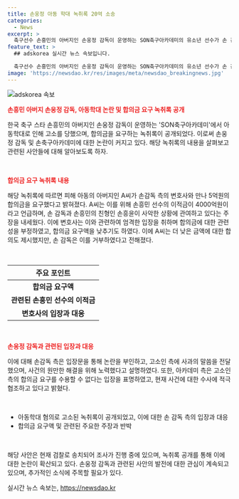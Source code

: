 ```yaml
---
title: 손웅정 아동 학대 녹취록 20억 소송
categories:
  - News
excerpt: >
  축구선수 손흥민의 아버지인 손웅정 감독이 운영하는 SON축구아카데미의 유소년 선수가 손 감독과 코치진을 아동학대 혐의로 고소했다. 피해 아동의 아버지가 합의금을 요구하는 녹취록이 공개되며 5억원을 요구하고, 손 감독은 이를 거부했다. 손 감독 측은 고소인의 주장을 부인하고, 사태의 원만한 해결을 위해 노력하고 있다고 밝혔으며, 현재 검찰 조사가 진행 중이다. A씨 측은 손 감독이 조건을 제시하고 합의금을 올리며 협박했다고 주장하고 있다. #손흥민 #아동학대 #SON축구아카데미
feature_text: >
  ## adskorea 실시간 뉴스 속보입니다.

  축구선수 손흥민의 아버지인 손웅정 감독이 운영하는 SON축구아카데미의 유소년 선수가 손 감독과 코치진을 아동학대 혐의로 고소했다. 피해 아동의 아버지가 합의금을 요구하는 녹취록이 공개되며 5억원을 요구하고, 손 감독은 이를 거부했다. 손 감독 측은 고소인의 주장을 부인하고, 사태의 원만한 해결을 위해 노력하고 있다고 밝혔으며, 현재 검찰 조사가 진행 중이다. A씨 측은 손 감독이 조건을 제시하고 합의금을 올리며 협박했다고 주장하고 있다. #손흥민 #아동학대 #SON축구아카데미
image: 'https://newsdao.kr/res/images/meta/newsdao_breakingnews.jpg'
---
```


<p><img src="https://newsdao.kr/res/images/meta/newsdao_breakingnews.jpg" alt="adskorea 속보" /></p>

<p><b><span style="color: #ee2323;">손흥민 아버지 손웅정 감독, 아동학대 논란 및 합의금 요구 녹취록 공개</span></b></p>

<p>한국 축구 스타 손흥민의 아버지인 손웅정 감독이 운영하는 'SON축구아카데미'에서 아동학대로 인해 고소를 당했으며, 합의금을 요구하는 녹취록이 공개되었다. 이로써 손웅정 감독 및 손축구아카데미에 대한 논란이 커지고 있다. 해당 녹취록의 내용을 살펴보고 관련된 사안들에 대해 알아보도록 하자.</p>

<p data-ke-size="size16">&nbsp;</p>

<p><b><span style="color: #ee2323;">합의금 요구 녹취록 내용</span></b></p>

<p>해당 녹취록에 따르면 피해 아동의 아버지인 A씨가 손감독 측의 변호사와 만나 5억원의 합의금을 요구했다고 밝혀졌다. A씨는 이를 위해 손흥민 선수의 이적금이 4000억원이라고 언급하며, 손 감독과 손흥민의 친형인 손흥윤이 사악한 상황에 관여하고 있다는 주장을 내세웠다. 이에 변호사는 이와 관련하여 엄격한 입장을 취하며 합의금에 대한 관련성을 부정하였고, 합의금 요구액을 낮추기도 하였다. 이에 A씨는 더 낮은 금액에 대한 합의도 제시했지만, 손 감독은 이를 거부하였다고 전해졌다.</p>

<p data-ke-size="size16">&nbsp;</p>

<table>
    <thead>
        <tr>
            <th>주요 포인트</th>
        </tr>
    </thead>
    <tbody>
        <tr>
            <td style="text-align: center; height: 17px;"><b>합의금 요구액</b></td>
        </tr>
        <tr>
            <td style="text-align: center; height: 17px;"><b>관련된 손흥민 선수의 이적금</b></td>
        </tr>
        <tr>
            <td style="text-align: center; height: 17px;"><b>변호사의 입장과 대응</b></td>
        </tr>
    </tbody>
</table>

<p data-ke-size="size16">&nbsp;</p>

<p><b><span style="color: #ee2323;">손웅정 감독과 관련된 입장과 대응</span></b></p>

<p>이에 대해 손감독 측은 입장문을 통해 논란을 부인하고, 고소인 측에 사과의 말씀을 전달했으며, 사건의 원만한 해결을 위해 노력했다고 설명하였다. 또한, 아카데미 측은 고소인 측의 합의금 요구를 수용할 수 없다는 입장을 표명하였고, 현재 사건에 대한 수사에 적극 협조하고 있다고 밝혔다.</p>

<p data-ke-size="size16">&nbsp;</p>

<ul>
  <li>아동학대 혐의로 고소된 녹취록이 공개되었고, 이에 대한 손 감독 측의 입장과 대응</li>
  <li>합의금 요구액 및 관련된 주요한 주장과 반박</li>
</ul>

<p data-ke-size="size16">&nbsp;</p>

<p>해당 사안은 현재 검찰로 송치되어 조사가 진행 중에 있으며, 녹취록 공개를 통해 이에 대한 논란이 확산되고 있다. 손웅정 감독과 관련된 사안의 발전에 대한 관심이 계속되고 있으며, 추가적인 소식에 주목할 필요가 있다.</p>
실시간 뉴스 속보는, <a href="https://newsdao.kr" rel="dofollow">https://newsdao.kr</a>


